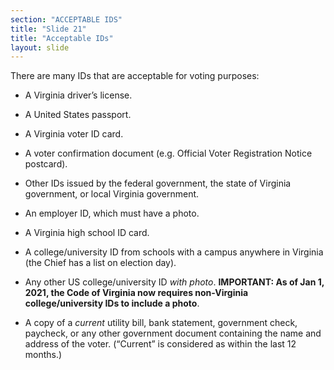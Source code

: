 ```yaml
---
section: "ACCEPTABLE IDS"
title: "Slide 21"
title: "Acceptable IDs"
layout: slide
---
```


There are many IDs that are acceptable for voting purposes:

- A Virginia driver’s license.

- A United States passport.

- A Virginia voter ID card.

- A voter confirmation document (e.g. Official Voter Registration Notice postcard). 

- Other IDs issued by the federal government, the state of Virginia government, or local Virginia government.

- An employer ID, which must have a photo.

- A Virginia high school ID card.

- A college/university ID from schools with a campus anywhere in Virginia (the Chief has a list on election day).

- Any other US college/university ID *with photo*. **IMPORTANT: As of Jan 1, 2021, the Code of Virginia now requires non-Virginia college/university IDs to include a photo**.

- A copy of a *current* utility bill, bank statement, government check, paycheck, or any other government document containing the name and address of the voter. (“Current” is considered as within the last 12 months.)
